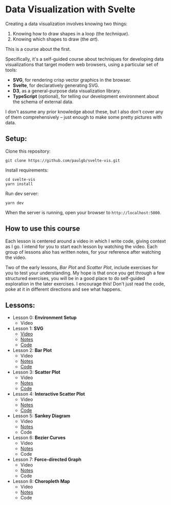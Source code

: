 # Data Visualization with Svelte

Creating a data visualization involves knowing two things:
1. Knowing how to draw shapes in a loop (the _technique_).
2. Knowing which shapes to draw (the _art_).

This is a course about the first.

Specifically, it's a self-guided course about techniques for developing data visualizations that target modern web browsers, using a particular set of tools:

- **SVG**, for rendering crisp vector graphics in the browser.
- **Svelte**, for declaratively generating SVG.
- **D3**, as a general-purpose data visualization library.
- **TypeScript** (optional), for telling our development environment about the schema of external data.

I don't assume any prior knowledge about these, but I also don't cover any of them comprehensively &ndash; just enough to make some pretty pictures with data.

## Setup:

Clone this repository:

    git clone https://github.com/paulgb/svelte-vis.git

Install requirements:

    cd svelte-vis
    yarn install

Run dev server:

    yarn dev

When the server is running, open your browser to `http://localhost:5000`.

## How to use this course

Each lesson is centered around a video in which I write code, giving context as I go. I intend for you to start each lesson by watching the video. Each group of lessons also has written notes, for your reference after watching the video.

Two of the early lessons, _Bar Plot_ and _Scatter Plot_, include exercises for you to test your understanding. My hope is that once you get through a few structured exercises, you will be in a good place to do self-guided exploration in the later exercises. I encourage this! Don't just read the code, poke at it in different directions and see what happens.

## Lessons:

- Lesson 0: **Environment Setup**
    - Video
- Lesson 1: **SVG**
    - [Video](https://youtu.be/IccaesM1_uM)
    - [Notes](/notes-svg.md)
    - [Code](/src/01-svg.svelte)
- Lesson 2: **Bar Plot**
    - Video
    - [Notes](/notes-bar.md)
    - [Code](/src/02-bar.svelte)
- Lesson 3: **Scatter Plot**
    - Video
    - [Notes](/notes-scatter.md)
    - [Code](/src/03-scatter.svelte)
- Lesson 4: **Interactive Scatter Plot**
    - Video
    - [Notes](/notes-scatter-interactive.md)
    - [Code](/src/04-scatter-interactive)
- Lesson 5: **Sankey Diagram**
    - Video
    - [Notes](/notes-sankey.md)
    - Code
- Lesson 6: **Bezier Curves**
    - Video
    - [Notes](/notes-sankey.md)
    - Code
- Lesson 7: **Force-directed Graph**
    - Video
    - [Notes](/notes-force.md)
    - Code
- Lesson 8: **Choropleth Map**
    - Video
    - [Notes](/notes-choropleth.md)
    - Code

